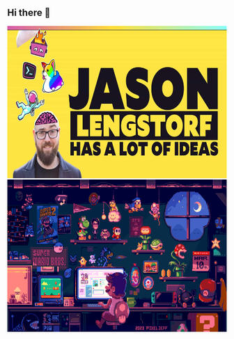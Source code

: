## Hi there 👋

<div align="center">
  <img height="350em" src="./img/banner.webp"/>
</div>

<div align="center">
  <img height="350em" src="./img/banner-teste.gif"/>
</div>


<!--
**salentim/salentim** is a ✨ _special_ ✨ repository because its `README.md` (this file) appears on your GitHub profile.

Here are some ideas to get you started:

- 🔭 I’m currently working on ...
- 🌱 I’m currently learning ...
- 👯 I’m looking to collaborate on ...
- 🤔 I’m looking for help with ...
- 💬 Ask me about ...
- 📫 How to reach me: ...
- 😄 Pronouns: ...
- ⚡ Fun fact: ...
-->
